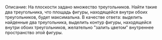 Описание: На плоскости задано множество треугольников. Найти такие два треугольника, что площадь фигуры, находящейся внутри обоих треугольников, будет максимальна. В качестве ответа: выделить найденные два треугольника, выделить контур фигуры, находящейся внутри обоих треугольников, желательно "залить цветом" внутреннее пространство этой фигуры.